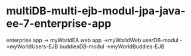 # multiDB-multi-ejb-modul-jpa-java-ee-7-enterprise-app

enterprise app -> myWorldEA
web app ->myWorldWeb
userDB-modul ->myWorldUsers-EJB
buddiesDB-modul ->myWorldBuddies-EJB
